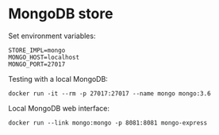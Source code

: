 MongoDB store
=============

Set environment variables:

    STORE_IMPL=mongo
    MONGO_HOST=localhost
    MONGO_PORT=27017

Testing with a local MongoDB:

    docker run -it --rm -p 27017:27017 --name mongo mongo:3.6

Local MongoDB web interface:

    docker run --link mongo:mongo -p 8081:8081 mongo-express
